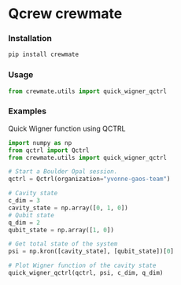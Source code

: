 # Qcrew crewmate

### Installation

```bash
pip install crewmate
```

### Usage

```python
from crewmate.utils import quick_wigner_qctrl
```

### Examples

Quick Wigner function using QCTRL

```python
import numpy as np
from qctrl import Qctrl
from crewmate.utils import quick_wigner_qctrl

# Start a Boulder Opal session.
qctrl = Qctrl(organization="yvonne-gaos-team")

# Cavity state
c_dim = 3
cavity_state = np.array([0, 1, 0])
# Qubit state
q_dim = 2
qubit_state = np.array([1, 0])

# Get total state of the system
psi = np.kron([cavity_state], [qubit_state])[0]

# Plot Wigner function of the cavity state
quick_wigner_qctrl(qctrl, psi, c_dim, q_dim)
```
